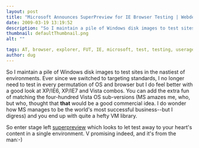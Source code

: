 ```yaml
---
layout: post
title: "Microsoft Announces SuperPreview for IE Browser Testing | Webdesigner Depot"
date: 2009-03-19 13:19:52
description: "So I maintain a pile of Windows disk images to test sites in the nastiest of environments. Ever since we switched to targeting standards, I no longer need to test in every permutation of OS and browser but I do&#8230;"
thumbnail: defaultThumbnail.png
alt: ""

tags: AT, browser, explorer, FUT, IE, microsoft, test, testing, useragent
author: dug
---
```


<p>So I maintain a pile of Windows disk images to test sites in the nastiest of environments. Ever since we switched to targeting standards, I no longer need to test in every permutation of OS and browser but I do feel better with a good look at XP/IE6, XP/IE7 and Vista combos. You can add the extra fun of matching the four-hundred Vista OS sub-versions (MS amazes me, who, but who, thought that <strong>that</strong> would be a good commercial idea. I do wonder how MS manages to be the world's most successful business--but I digress) and you end up with quite a hefty VM library.</p>

<p>So enter stage left <a href="http://www.webdesignerdepot.com/2009/03/microsoft-announces-superpreview-for-ie-browser-testing/">superpreview</a> which looks to let test away to your heart's content in a single environment. V promising indeed, and it's from the man:-)</p>
